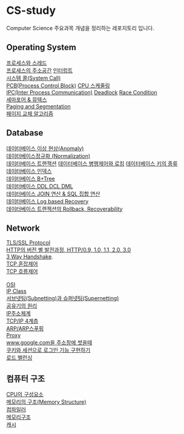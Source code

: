 # CS-study
Computer Science 주요과목 개념을 정리하는 레포지토리 입니다.

## Operating System 
[프로세스와 스레드](https://www.notion.so/b1271daa4fd24cd8b7d8db2d60bde1e4)  
[프로세스의 주소공간](https://www.notion.so/0e365a9679d0444eae79da1cc5511cde) 
[인터럽트](https://www.notion.so/Interrupt-9fa23e3271cc46699925d0250aa8b6fd)  
[시스템 콜(System Call)](https://www.notion.so/System-Call-50830d3cd08542be8b46314dd603ca99)  
[PCB(Process Control Block)](https://www.notion.so/PCB-Process-Control-Block-ecfb1facd7ba4c4690efb8ab4bb8d360)
[CPU 스케줄링](https://www.notion.so/CPU-Scheduling-13a5a3fd84c34578b49a5798c8aaccd7)   
[IPC(Inter Process Communication)](https://www.notion.so/IPC-Inter-Process-Communication-df3b8bf7fffd415faee8f62c124b0cfd)
[Deadlock](https://www.notion.so/Deadlock-2e8529d9a01140a68a478da8c987aa27) 
[Race Condition](https://www.notion.so/Race-Condition-41d7a19617ee45ce88d9557e47821d4b)  
[세마포어 & 뮤텍스](https://www.notion.so/Semaphore-Mutex-08e5687dd25f4d9fb806b9aebd7419b4)   
[Paging and Segmentation](https://www.notion.so/Paging-and-Segmentation-8ab4bd02916d4a478e1764c87a5adb59)   
[페이지 교체 알고리즘](https://github.com/freemjstudio/CS-study/blob/main/%ED%8E%98%EC%9D%B4%EC%A7%80%20%EA%B5%90%EC%B2%B4%20%EC%95%8C%EA%B3%A0%EB%A6%AC%EC%A6%98.md)   

## Database 

[데이터베이스 이상 현상(Anomaly)](https://github.com/freemjstudio/CS-study/blob/main/Anomaly_%EC%9D%B4%EC%83%81%ED%98%84%EC%83%81.md)  
[데이터베이스정규화 (Normalization)](https://github.com/freemjstudio/CS-study/blob/main/Database_Normalization.md)   
[데이터베이스 트랜잭션](https://github.com/freemjstudio/CS-study/blob/main/%ED%8A%B8%EB%9E%9C%EC%9E%AD%EC%85%98.md)
[데이터베이스 병행제어와 로킹](https://github.com/freemjstudio/CS-study/blob/main/%EB%B3%91%ED%96%89%EC%A0%9C%EC%96%B4.md)
[데이터베이스 키의 종류](https://github.com/freemjstudio/CS-study/blob/main/%EB%8D%B0%EC%9D%B4%ED%84%B0%EB%B2%A0%EC%9D%B4%EC%8A%A4%20%ED%82%A4%EC%9D%98%20%EC%A2%85%EB%A5%98.md)     
[데이터베이스 인덱스](https://github.com/freemjstudio/CS-study/blob/main/Index%20in%20Database.md)    
[데이터베이스 B+Tree](https://github.com/freemjstudio/CS-study/blob/main/B-Tree.md)   
[데이터베이스 DDL DCL DML](https://github.com/freemjstudio/CS-study/blob/main/Database_SQL.md)   
[데이터베이스 JOIN 연산 & SQL 집합 연산](https://github.com/freemjstudio/CS-study/blob/main/JOIN%EC%97%B0%EC%82%B0.md)	    
[데이터베이스 Log based Recovery](https://guttural-tumble-39b.notion.site/Log-based-Recovery-cb8564629d3048379553791be9fb15f6)	   
[데이터베이스 트랜젝션의 Rollback, Recoverability](https://guttural-tumble-39b.notion.site/Rollback-Recoverability-1adab05f101f4262939ef17ec6864c13)

## Network

[TLS/SSL Protocol](https://github.com/freemjstudio/CS-study/blob/main/SSL_TLS.md)   
[HTTP의 버전 별 발전과정, HTTP/0.9, 1.0, 1.1, 2.0, 3.0](https://guttural-tumble-39b.notion.site/HTTP-HTTP2-0-5aaa9b70eeac43498cf41cddf1410dc2)	  
[3 Way Handshake](https://github.com/freemjstudio/CS-study/blob/main/handshake.md).        
[TCP 혼잡제어](https://github.com/freemjstudio/CS-study/blob/main/TCP%20%ED%98%BC%EC%9E%A1%EC%A0%9C%EC%96%B4.md)    
[TCP 흐름제어](https://guttural-tumble-39b.notion.site/TCP-285eb7121b384041ac578deb9be1df63)<br/>		
[OSI](https://assorted-event-85e.notion.site/OSI-7-91baba6e38d2413d974f5ab60c66fed3)                
[IP Class](https://sinclairstudio.tistory.com/465)        
[서브넷팅(Subnetting)과 슈퍼넷팅(Supernetting)](https://sinclairstudio.tistory.com/466)<br/>
[공유기의 원리](https://www.notion.so/f73c733edd0a4beea1ff8750f584c9c0?pvs=4)<br/>
[IP주소체계](https://www.notion.so/IP-e4e0d9c75306478980056adcd1053868?pvs=4)<br/>
[TCP/IP 4계층](https://guttural-tumble-39b.notion.site/TCP-IP-4-b9644d38ce6f477ba16e42f75b99008a)<br/>
[ARP/ARP스푸핑](https://sinclairstudio.tistory.com/484)<br/>
[Proxy](https://guttural-tumble-39b.notion.site/c80818ffe781415daf6314a015ae1ac8)<br/>
[www.google.com을 주소창에 썻을때](https://guttural-tumble-39b.notion.site/www-google-com-e1b22967f3ce450298cd86b5ae97dbec)<br/>
[쿠키와 세션으로 로그인 기능 구현하기](https://sinclairstudio.tistory.com/489)<br/>
[로드 밸런싱](https://www.notion.so/da7eb1b519c148679347e3297a4d81ae?pvs=4)<br/>

## 컴퓨터 구조  
[CPU의 구성요소](https://www.notion.so/freemjstudio/CPU-7f85b8be65ba480b9717074e76fdf972?pvs=4)<br/>
[메모리의 구조(Memory Structure)](https://www.notion.so/freemjstudio/Memory-Structure-dec2ae84ab0347a49a5c3ad8dcc1ab6a?pvs=4)<br/>
[컴파일러](https://www.notion.so/eeda30c3475747789c2983ac8c65755e?pvs=4)<br/>
[메모리구조](https://www.notion.so/90f8ccc6351b4168b99e4a62369e7da5?pvs=4)<br/>
[캐시](https://guttural-tumble-39b.notion.site/67b4dba73e734c47b3d005edc8a38676)
